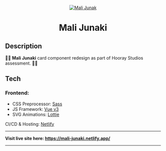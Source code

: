 <p align="center">
  <a href="https://mali-junaki.netlify.app/" target="_blank" rel="noopener noreferrer">
    <img src="https://i.ibb.co/p1GD11V/junak.png" alt="Mali Junak">
  </a>
</p>

<h1 align="center">Mali Junaki</h1>

## Description

🎈🎈 **Mali Junaki** card component redesign as part of Hooray Studios assessment. 🎈🎈

## Tech

### Frontend:

- CSS Preprocessor: [Sass](https://sass-lang.com/)
- JS Framework: [Vue v3](https://v3.vuejs.org/)
- SVG Animations: [Lottie](https://airbnb.design/lottie/)

CI/CD & Hosting: [Netlify](https://www.netlify.com/)

---

**Visit live site here: https://mali-junaki.netlify.app/**

---

